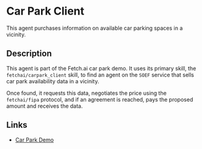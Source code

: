 # Car Park Client

This agent purchases information on available car parking spaces in a vicinity.

## Description

This agent is part of the Fetch.ai car park demo. It uses its primary skill, the `fetchai/carpark_client` skill, to find an agent on the `SOEF` service that sells car park availability data in a vicinity.

Once found, it requests this data, negotiates the price using the `fetchai/fipa` protocol, and if an agreement is reached, pays the proposed amount and receives the data.

## Links

- <a href="https://docs.fetch.ai/aea/car-park-skills/" target="_blank">Car Park Demo</a>
